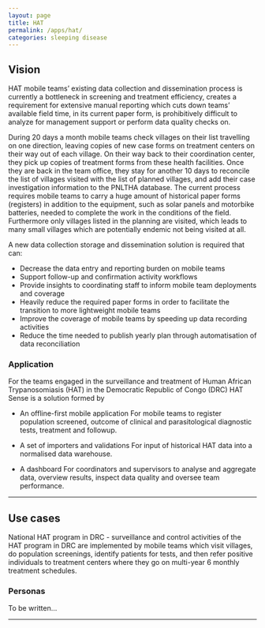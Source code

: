 ```yaml
---
layout: page
title: HAT
permalink: /apps/hat/
categories: sleeping disease
---
```


## Vision

HAT mobile teams’ existing data collection and dissemination process is currently a bottleneck in screening and treatment efficiency, creates a requirement for extensive manual reporting which cuts down teams’ available field time, in its current paper form, is prohibitively difficult to analyze for management support or perform data quality checks on. 

During 20 days a month mobile teams check villages on their list travelling on one direction, leaving copies of new case forms on treatment centers on their way out of each village. On their way back to their coordination center, they pick up copies of treatment forms from these health facilities. Once they are back in the team office, they stay for another 10 days to reconcile the list of villages visited with the list of planned villages, and add their case investigation information to the PNLTHA database. The current process requires mobile teams to carry a huge amount of historical paper forms (registers) in addition to the equipment, such as solar panels and motorbike batteries, needed to complete the work in the conditions of the field. Furthermore only villages listed in the planning are visited, which leads to many small villages which are potentially endemic not being visited at all.

A new data collection storage and dissemination solution is required that can:
* Decrease the data entry and reporting burden on mobile teams
* Support follow-up and confirmation activity workflows 
* Provide insights to coordinating staff to inform mobile team deployments and coverage
* Heavily reduce the required paper forms in order to facilitate the transition to more lightweight mobile teams
* Improve the coverage of mobile teams by speeding up data recording activities
* Reduce the time needed to publish yearly plan through automatisation of data reconciliation


### Application

For the teams engaged in the surveillance and treatment of Human African Trypanosomiasis (HAT) in the Democratic Republic of Congo (DRC) HAT Sense is a solution formed by

* An offline-first mobile application 
For mobile teams to register population screened, outcome of clinical and parasitological diagnostic tests, treatment and followup.

* A set of importers and validations 
For input of historical HAT data into a normalised data warehouse.

* A dashboard 
For coordinators and supervisors to analyse and aggregate data, overview results, inspect data quality and oversee team performance.



---

## Use cases

National HAT program in DRC - surveillance and control activities of the HAT program in DRC are implemented by mobile teams which visit villages, do population screenings, identify patients for tests, and then refer positive individuals to treatment centers where they go on multi-year 6 monthly treatment schedules.


### Personas

To be written…

---
